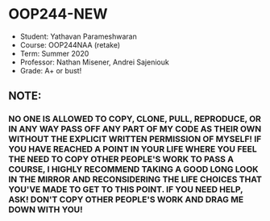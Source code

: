 # OOP244-NEW

* Student:    Yathavan Parameshwaran
* Course:     OOP244NAA (retake)
* Term:       Summer 2020
* Professor:  Nathan Misener, Andrei Sajeniouk
* Grade:      A+ or bust!

## NOTE:

### NO ONE IS ALLOWED TO COPY, CLONE, PULL, REPRODUCE, OR IN ANY WAY PASS OFF ANY PART OF **MY** CODE AS THEIR OWN WITHOUT THE EXPLICIT WRITTEN PERMISSION OF MYSELF! IF YOU HAVE REACHED A POINT IN YOUR LIFE WHERE YOU FEEL THE NEED TO COPY OTHER PEOPLE'S WORK TO PASS A COURSE, I HIGHLY RECOMMEND TAKING A GOOD LONG LOOK IN THE MIRROR AND RECONSIDERING THE LIFE CHOICES THAT YOU'VE MADE TO GET TO THIS POINT. IF YOU NEED HELP, ASK! DON'T COPY OTHER PEOPLE'S WORK AND DRAG ME DOWN WITH YOU!
